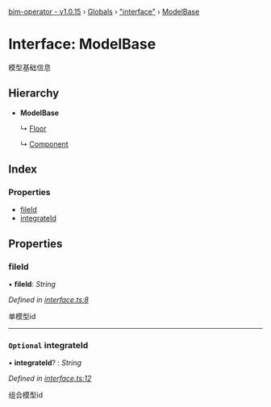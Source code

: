 [bim-operator - v1.0.15](../README.md) › [Globals](../globals.md) › ["interface"](../modules/_interface_.md) › [ModelBase](_interface_.modelbase.md)

# Interface: ModelBase

模型基础信息

## Hierarchy

* **ModelBase**

  ↳ [Floor](_interface_.floor.md)

  ↳ [Component](_interface_.component.md)

## Index

### Properties

* [fileId](_interface_.modelbase.md#fileid)
* [integrateId](_interface_.modelbase.md#optional-integrateid)

## Properties

###  fileId

• **fileId**: *String*

*Defined in [interface.ts:8](https://github.com/youkaisteve/bim-operator/blob/21eefcc/src/interface.ts#L8)*

单模型id

___

### `Optional` integrateId

• **integrateId**? : *String*

*Defined in [interface.ts:12](https://github.com/youkaisteve/bim-operator/blob/21eefcc/src/interface.ts#L12)*

组合模型id
